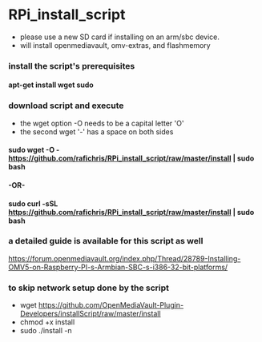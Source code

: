 # RPi_install_script
- please use a new SD card if installing on an arm/sbc device.
- will install openmediavault, omv-extras, and flashmemory

### install the script's prerequisites
#### apt-get install wget sudo

### download script and execute
- the wget option -O needs to be a capital letter 'O'
- the second wget '-' has a space on both sides

#### sudo wget -O - https://github.com/rafichris/RPi_install_script/raw/master/install | sudo bash
#### -OR-
#### sudo curl -sSL https://github.com/rafichris/RPi_install_script/raw/master/install | sudo bash

### a detailed guide is available for this script as well
https://forum.openmediavault.org/index.php/Thread/28789-Installing-OMV5-on-Raspberry-PI-s-Armbian-SBC-s-i386-32-bit-platforms/


### to skip network setup done by the script
- wget https://github.com/OpenMediaVault-Plugin-Developers/installScript/raw/master/install
- chmod +x install
- sudo ./install -n

